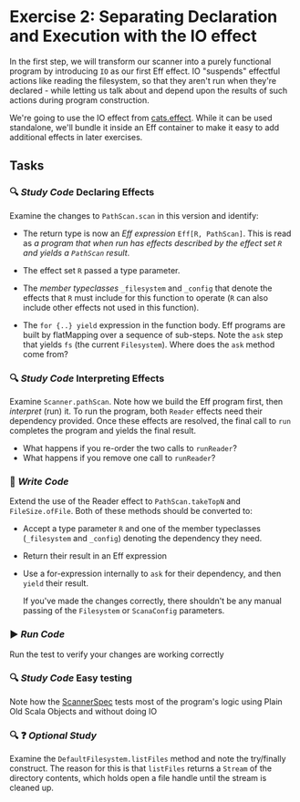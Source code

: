 # Exercise 2: Separating Declaration and Execution with the IO effect

In the first step, we will transform our scanner into a purely functional program by introducing `IO` as our first Eff effect.
IO "suspends" effectful actions like reading the filesystem, so that they aren't run when they're declared - while letting
us talk about and depend upon the results of such actions during program construction.

We're going to use the IO effect from [cats.effect](https://typelevel.org/cats-effect/). While it can be used standalone,
we'll bundle it inside an Eff container to make it easy to add additional effects in later exercises.

## Tasks

### :mag: _Study Code_  Declaring Effects

Examine the changes to `PathScan.scan` in this version and identify:

-   The return type is now an *Eff expression* `Eff[R, PathScan]`. This is read as *a program that when run has effects described
by the effect set `R` and yields a `PathScan` result*.

-   The effect set `R` passed a type parameter.

-   The *member typeclasses* `_filesystem` and `_config` that denote the effects that `R` must include for this function to
operate (`R` can also include other effects not used in this function).

-   The `for {..} yield` expression in the function body. Eff programs are built by flatMapping over a sequence of sub-steps.
Note the `ask` step that yields `fs` (the current `Filesystem`). Where does the `ask` method come from?

### :mag: _Study Code_  Interpreting Effects

Examine `Scanner.pathScan`. Note how we build the Eff program first, then *interpret* (run) it. To run the program, both
`Reader` effects need their dependency provided. Once these effects are resolved, the final call to `run` completes the
program and yields the final result.

- What happens if you re-order the two calls to `runReader`?
- What happens if you remove one call to `runReader`?

### :pencil: _Write Code_

Extend the use of the Reader effect to `PathScan.takeTopN` and `FileSize.ofFile`. Both of these methods should be converted
to:

- Accept a type parameter `R` and one of the member typeclasses (`_filesystem` and `_config`) denoting the dependency they
need.

- Return their result in an Eff expression

- Use a for-expression internally to `ask` for their dependency, and then `yield` their result.

    If you've made the changes correctly, there shouldn't be any manual passing of the `Filesystem` or `ScanaConfig` parameters.


### :arrow_forward: _Run Code_

Run the test to verify your changes are working correctly

### :mag: _Study Code_ Easy testing

Note how the [ScannerSpec](src/test/scala/scan/ScannerSpec.scala) tests most of the program's logic using Plain Old Scala Objects
and without doing IO

### :mag: :question: _Optional Study_

Examine the `DefaultFilesystem.listFiles` method and note the try/finally construct. The reason for this is
that `listFiles` returns a `Stream` of the directory contents, which holds open a file handle until the stream is cleaned up.

